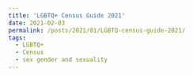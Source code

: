 ```yaml
---
title: 'LGBTQ+ Census Guide 2021'
date: 2021-02-03
permalink: /posts/2021/01/LGBTQ-census-guide-2021/
tags:
  - LGBTQ+
  - Census 
  - sex gender and sexuality 
---
```


